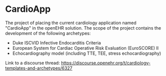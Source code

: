 # CardioApp

The project of placing the current cardiology application named "CardioApp" in the openEHR solution. 
The scope of the project contains the development of the following archetypes:
  - Duke ISCVID Infective Endocarditis Criteria
  - European System for Cardiac Operative Risk Evaluation (EuroSCORE) II
  - Echocardiography model (including TTE, TEE, stress echocardiography)

Link to a discourse thread: https://discourse.openehr.org/t/cardiology-templates-and-archetypes/6327
